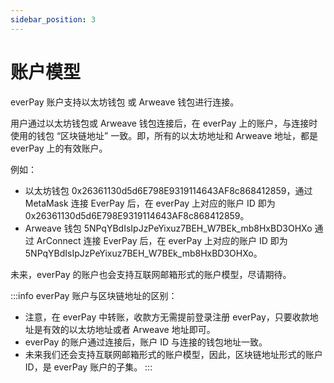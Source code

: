 ```yaml
---
sidebar_position: 3
---
```


# 账户模型

everPay 账户支持以太坊钱包 或 Arweave 钱包进行连接。

用户通过以太坊钱包或 Arweave 钱包连接后，在 everPay 上的账户，与连接时使用的钱包 “区块链地址” 一致。即，所有的以太坊地址和 Arweave 地址，都是 everPay 上的有效账户。

例如：
* 以太坊钱包 0x26361130d5d6E798E9319114643AF8c868412859，通过 MetaMask 连接 EverPay 后，在 everPay 上对应的账户 ID 即为 0x26361130d5d6E798E9319114643AF8c868412859。
* Arweave 钱包 5NPqYBdIsIpJzPeYixuz7BEH_W7BEk_mb8HxBD3OHXo 通过 ArConnect 连接 EverPay 后，在 everPay 上对应的账户 ID 即为 5NPqYBdIsIpJzPeYixuz7BEH_W7BEk_mb8HxBD3OHXo。

未来，everPay 的账户也会支持互联网邮箱形式的账户模型，尽请期待。

:::info
everPay 账户与区块链地址的区别：

* 注意，在 everPay 中转账，收款方无需提前登录注册 everPay，只要收款地址是有效的以太坊地址或者 Arweave 地址即可。
* everPay 的账户通过连接后，账户 ID 与连接的钱包地址一致。
* 未来我们还会支持互联网邮箱形式的账户模型，因此，区块链地址形式的账户 ID，是 everPay 账户的子集。
:::